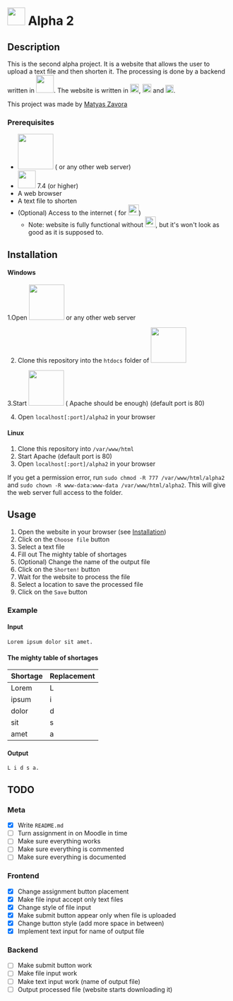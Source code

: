 # <img src="https://i.imgur.com/lPtkKoH.png" width="40"> Alpha 2

## Description

This is the second alpha project.
It is a website that allows the user to upload a text file and then shorten it.
The processing is done by a backend written
in <img src="https://upload.wikimedia.org/wikipedia/commons/thumb/2/27/PHP-logo.svg/2560px-PHP-logo.svg.png" width="40">.
The website is written
in <img src="https://upload.wikimedia.org/wikipedia/commons/thumb/3/38/HTML5_Badge.svg/800px-HTML5_Badge.svg.png" width="20">,
<img src="https://upload.wikimedia.org/wikipedia/commons/thumb/6/62/CSS3_logo.svg/1024px-CSS3_logo.svg.png" width="20">
and <img src="https://iconape.com/wp-content/png_logo_vector/javascript-logo.png" width="18">.

This project was made by [Matyas Zavora](https://www.linkedin.com/in/matyas-zavora/)

### Prerequisites

- [<u><img src="https://upload.wikimedia.org/wikipedia/commons/thumb/0/03/Xampp_logo.svg/2560px-Xampp_logo.svg.png" width="80"></u>](https://www.apachefriends.org/index.html) (
  or any other web server)
- [<u><img src="https://upload.wikimedia.org/wikipedia/commons/thumb/2/27/PHP-logo.svg/2560px-PHP-logo.svg.png" width="40"></u>](https://www.php.net/downloads.php)
  7.4 (or higher)
- A web browser
- A text file to shorten
- (Optional) Access to the internet (
  for <img src="https://upload.wikimedia.org/wikipedia/commons/thumb/b/b2/Bootstrap_logo.svg/2560px-Bootstrap_logo.svg.png" width="24">)
  - Note: website is fully functional without <img src="https://upload.wikimedia.org/wikipedia/commons/thumb/b/b2/Bootstrap_logo.svg/2560px-Bootstrap_logo.svg.png" width="24">, but it's won't look as good as it is supposed to. 

## Installation

#### Windows

1.Open <img src="https://upload.wikimedia.org/wikipedia/commons/thumb/0/03/Xampp_logo.svg/2560px-Xampp_logo.svg.png" width="80">
or any other web server

2. Clone this repository into the `htdocs` folder
   of <img src="https://upload.wikimedia.org/wikipedia/commons/thumb/0/03/Xampp_logo.svg/2560px-Xampp_logo.svg.png" width="80">
   
3.Start <img src="https://upload.wikimedia.org/wikipedia/commons/thumb/0/03/Xampp_logo.svg/2560px-Xampp_logo.svg.png" width="80"> (
   Apache should be enough) (default port is 80)
   
4. Open `localhost[:port]/alpha2` in your browser

#### Linux

1. Clone this repository into `/var/www/html`
2. Start Apache (default port is 80)
3. Open `localhost[:port]/alpha2` in your browser

If you get a permission error, run `sudo chmod -R 777 /var/www/html/alpha2`
and `sudo chown -R www-data:www-data /var/www/html/alpha2`.
This will give the web server full access to the folder.

## Usage

1. Open the website in your browser (see [Installation](#installation))
2. Click on the `Choose file` button
3. Select a text file
4. Fill out The mighty table of shortages
5. (Optional) Change the name of the output file
6. Click on the `Shorten!` button
7. Wait for the website to process the file
8. Select a location to save the processed file
9. Click on the `Save` button

### Example

#### Input

```
Lorem ipsum dolor sit amet.
```

#### The mighty table of shortages

| Shortage | Replacement |
|----------|-------------|
| Lorem    | L           |
| ipsum    | i           |
| dolor    | d           |
| sit      | s           |
| amet     | a           |

#### Output

```
L i d s a.
```

## TODO

### Meta

- [X] Write `README.md`
- [ ] Turn assignment in on Moodle in time
- [ ] Make sure everything works
- [ ] Make sure everything is commented
- [ ] Make sure everything is documented

### Frontend

- [X] Change assignment button placement
- [X] Make file input accept only text files
- [X] Change style of file input
- [X] Make submit button appear only when file is uploaded
- [X] Change button style (add more space in between)
- [X] Implement text input for name of output file

### Backend

- [ ] Make submit button work
- [ ] Make file input work
- [ ] Make text input work (name of output file)
- [ ] Output processed file (website starts downloading it)
